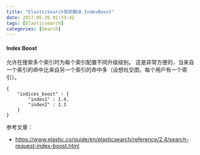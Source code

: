 ```yaml
---
title: "ElasticSearch官网翻译_IndexBoost"
date: 2017-05-26 01:33:42
tags: [Elasticsearch]
categories: [Search]
---
```


#### Index Boost

允许在搜索多个索引时为每个索引配置不同升级级别。 这是非常方便的，当来自一个索引的命中比来自另一个索引的命中多（设想社交图，每个用户有一个索引）。

```
{
    "indices_boost" : {
        "index1" : 1.4,
        "index2" : 1.3
    }
}
```

参考文章：

- https://www.elastic.co/guide/en/elasticsearch/reference/2.4/search-request-index-boost.html

